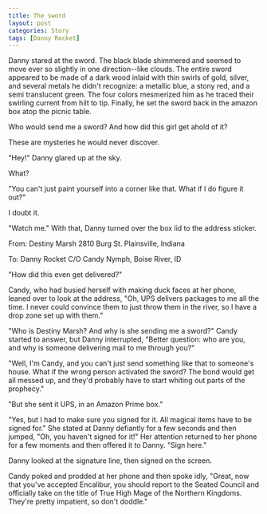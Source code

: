 ```yaml
---
title: The sword
layout: post
categories: Story
tags: [Danny Rocket]
---
```

Danny stared at the sword. The black blade shimmered and seemed to move ever so slightly in one direction--like clouds. The entire sword appeared to be made of a dark wood inlaid with thin swirls of gold, silver, and several metals he didn't recognize: a metallic blue, a stony red, and a semi translucent green. The four colors mesmerized him as he traced their swirling current from hilt to tip. Finally, he set the sword back in the amazon box atop the picnic table.

<!-- more -->

Who would send me a sword? And how did this girl get ahold of it?

These are mysteries he would never discover.

"Hey!" Danny glared up at the sky.

What?

"You can't just paint yourself into a corner like that. What if I do figure it out?"

I doubt it.

"Watch me." With that, Danny turned over the box lid to the address sticker.

From: Destiny Marsh 2810 Burg St. Plainsville, Indiana
  
To: Danny Rocket C/O Candy Nymph, Boise River, ID

"How did this even get delivered?"

Candy, who had busied herself with making duck faces at her phone, leaned over to look at the address, "Oh, UPS delivers packages to me all the time. I never could convince them to just throw them in the river, so I have a drop zone set up with them."

"Who is Destiny Marsh? And why is she sending me a sword?" Candy started to answer, but Danny interrupted, "Better question: who are you, and why is someone delivering mail to me through you?"

"Well, I'm Candy, and you can't just send something like that to someone's house. What if the wrong person activated the sword? The bond would get all messed up, and they'd probably have to start whiting out parts of the prophecy."

"But she sent it UPS, in an Amazon Prime box."

"Yes, but I had to make sure you signed for it. All magical items have to be signed for." She stated at Danny defiantly for a few seconds and then jumped, "Oh, you haven't signed for it!" Her attention returned to her phone for a few moments and then offered it to Danny. "Sign here."

Danny looked at the signature line, then signed on the screen.

Candy poked and prodded at her phone and then spoke idly, "Great, now that you've accepted Encalibur, you should report to the Seated Council and officially take on the title of True High Mage of the Northern Kingdoms. They're pretty impatient, so don't doddle."